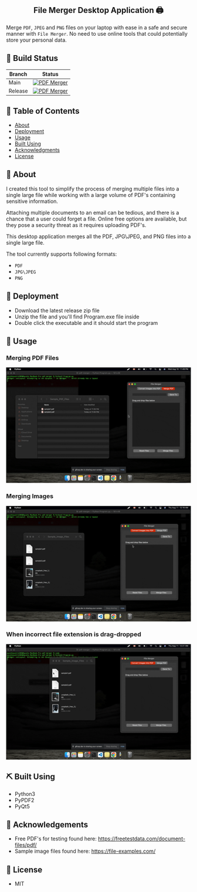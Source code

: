 <h2 align="center">File Merger Desktop Application 🖨️ </h2>

Merge `PDF`, `JPEG` and `PNG` files on your laptop with ease in a safe and secure manner with `File Merger`. No need to use online tools that could potentially store your personal data.

## 👷 Build Status
| Branch | Status |
| --------------- | --------------- |
| Main | [![PDF Merger](https://github.com/Ayush-Kaushik/pdf-merger/actions/workflows/main.yml/badge.svg)](https://github.com/Ayush-Kaushik/pdf-merger/actions/workflows/main.yml)| 
| Release | [![PDF Merger](https://github.com/Ayush-Kaushik/pdf-merger/actions/workflows/release.yml/badge.svg)](https://github.com/Ayush-Kaushik/pdf-merger/actions/workflows/release.yml) |

## 📝 Table of Contents  
- [About](#about)  
- [Deployment](#deployment) 
- [Usage](#usage)
- [Built Using](#built_using)
- [Acknowledgments](#acknowledgement)  
- [License](#license)  
  
## 🏁 About <a name = "#getting_started"></a>
I created this tool to simplify the process of merging multiple files into a single large file while working with a large volume of PDF's containing sensitive information.

Attaching multiple documents to an email can be tedious, and there is a chance that a user could forget a file. Online free options are available, but they pose a security threat as it requires uploading PDF's.

This desktop application merges all the PDF, JPG\JPEG, and PNG files into a single large file.

The tool currently supports following formats:
- `PDF`
- `JPG\JPEG`
- `PNG`


## 🚀 Deployment <a name = "deployment"></a>  
- Download the latest release zip file
- Unzip the file and you'll find Program.exe file inside
- Double click the executable and it should start the program
  
## 🎈 Usage <a name="usage"></a>  
### Merging PDF Files
![Merging PDF Files](./.readme/PDF_Merging.gif)

### Merging Images
![Merging Images (JPG) Files](./.readme/Image_Merging.gif)

### When incorrect file extension is drag-dropped
![Invalid Extension Error](./.readme/Invalid_Extension_Error.gif)

## ⛏️ Built Using <a name = "built_using"></a>
- Python3
- PyPDF2
- PyQt5
  
## 👏 Acknowledgements <a name = "acknowledgement"></a>
- Free PDF's for testing found here: https://freetestdata.com/document-files/pdf/
- Sample image files found here: https://file-examples.com/
  
## 📝 License <a name = "acknowledgement"></a>  
- MIT
